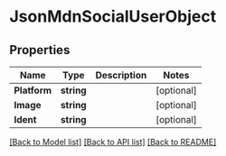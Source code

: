 # JsonMdnSocialUserObject

## Properties

Name | Type | Description | Notes
------------ | ------------- | ------------- | -------------
**Platform** | **string** |  | [optional] 
**Image** | **string** |  | [optional] 
**Ident** | **string** |  | [optional] 

[[Back to Model list]](../README.md#documentation-for-models) [[Back to API list]](../README.md#documentation-for-api-endpoints) [[Back to README]](../README.md)


